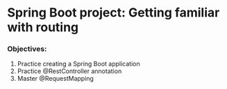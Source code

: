 # Spring Boot project: Getting familiar with routing

### Objectives:

1. Practice creating a Spring Boot application
2. Practice @RestController annotation
3. Master @RequestMapping